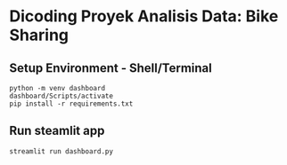 # Dicoding Proyek Analisis Data: Bike Sharing
## Setup Environment - Shell/Terminal
```
python -m venv dashboard
dashboard/Scripts/activate
pip install -r requirements.txt
```
## Run steamlit app
```
streamlit run dashboard.py
```
